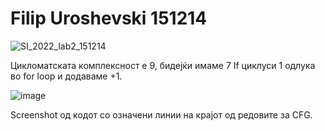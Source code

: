 # Filip Uroshevski 151214
![SI_2022_lab2_151214](https://user-images.githubusercontent.com/63456564/171918942-d8c9ed66-1640-43b7-ab70-7ea9969b15a1.png)

Цикломатската комплексност е 9, бидејќи имаме 7 If циклуси 1 одлука во for loop и додаваме +1.

![image](https://user-images.githubusercontent.com/63456564/171919875-72280ca0-0a00-43e1-a04e-99bf98cca55b.png)

Screenshot од кодот со означени линии на крајот од редовите за CFG.
